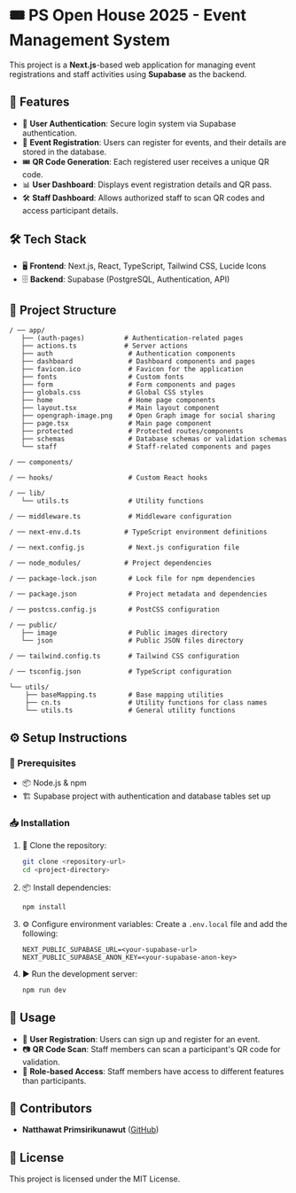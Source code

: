 # 🎟️ PS Open House 2025 - Event Management System

This project is a **Next.js**-based web application for managing event registrations and staff activities using **Supabase** as the backend.

## 🚀 Features
- 🔐 **User Authentication**: Secure login system via Supabase authentication.
- 📝 **Event Registration**: Users can register for events, and their details are stored in the database.
- 🎟️ **QR Code Generation**: Each registered user receives a unique QR code.
- 📊 **User Dashboard**: Displays event registration details and QR pass.
- 🛠️ **Staff Dashboard**: Allows authorized staff to scan QR codes and access participant details.

## 🛠️ Tech Stack
- 🖥️ **Frontend**: Next.js, React, TypeScript, Tailwind CSS, Lucide Icons
- 🗄️ **Backend**: Supabase (PostgreSQL, Authentication, API)

## 📁 Project Structure
```
/ ── app/
   ├── (auth-pages)          # Authentication-related pages
   ├── actions.ts            # Server actions
   ├── auth                   # Authentication components
   ├── dashboard              # Dashboard components and pages
   ├── favicon.ico            # Favicon for the application
   ├── fonts                  # Custom fonts
   ├── form                   # Form components and pages
   ├── globals.css            # Global CSS styles
   ├── home                   # Home page components
   ├── layout.tsx             # Main layout component
   ├── opengraph-image.png    # Open Graph image for social sharing
   ├── page.tsx               # Main page component
   ├── protected              # Protected routes/components
   ├── schemas                # Database schemas or validation schemas
   └── staff                  # Staff-related components and pages

/ ── components/

/ ── hooks/                   # Custom React hooks

/ ── lib/
   └── utils.ts               # Utility functions

/ ── middleware.ts            # Middleware configuration

/ ── next-env.d.ts           # TypeScript environment definitions

/ ── next.config.js           # Next.js configuration file

/ ── node_modules/           # Project dependencies

/ ── package-lock.json        # Lock file for npm dependencies

/ ── package.json             # Project metadata and dependencies

/ ── postcss.config.js        # PostCSS configuration

/ ── public/
   ├── image                  # Public images directory
   └── json                   # Public JSON files directory

/ ── tailwind.config.ts       # Tailwind CSS configuration

/ ── tsconfig.json            # TypeScript configuration

└── utils/
    ├── baseMapping.ts        # Base mapping utilities
    ├── cn.ts                 # Utility functions for class names
    └── utils.ts              # General utility functions

```

## ⚙️ Setup Instructions
### 📌 Prerequisites
- 📦 Node.js & npm
- 🏗️ Supabase project with authentication and database tables set up

### 📥 Installation
1. 📂 Clone the repository:
   ```sh
   git clone <repository-url>
   cd <project-directory>
   ```
2. 📦 Install dependencies:
   ```sh
   npm install
   ```
3. ⚙️ Configure environment variables:
   Create a `.env.local` file and add the following:
   ```env
   NEXT_PUBLIC_SUPABASE_URL=<your-supabase-url>
   NEXT_PUBLIC_SUPABASE_ANON_KEY=<your-supabase-anon-key>
   ```
4. ▶️ Run the development server:
   ```sh
   npm run dev
   ```

## 🎯 Usage
- 📝 **User Registration**: Users can sign up and register for an event.
- 📷 **QR Code Scan**: Staff members can scan a participant's QR code for validation.
- 🔑 **Role-based Access**: Staff members have access to different features than participants.

## 👥 Contributors
- **Natthawat Primsirikunawut** ([GitHub](https://github.com/N0TAW00D))

## 📜 License
This project is licensed under the MIT License.

